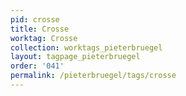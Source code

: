 ```yaml
---
pid: crosse
title: Crosse
worktag: Crosse
collection: worktags_pieterbruegel
layout: tagpage_pieterbruegel
order: '041'
permalink: /pieterbruegel/tags/crosse
---
```

